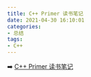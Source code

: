 ```yaml
---
title: C++ Primer 读书笔记
date: 2021-04-30 16:10:01
categories: 
- 总结
tags:
- C++
---
```


➡️ [C++ Primer 读书笔记](https://bytedance.feishu.cn/docs/doccnmY28hb2VKIW3f2gabcD5Wd?from=from_copylink)